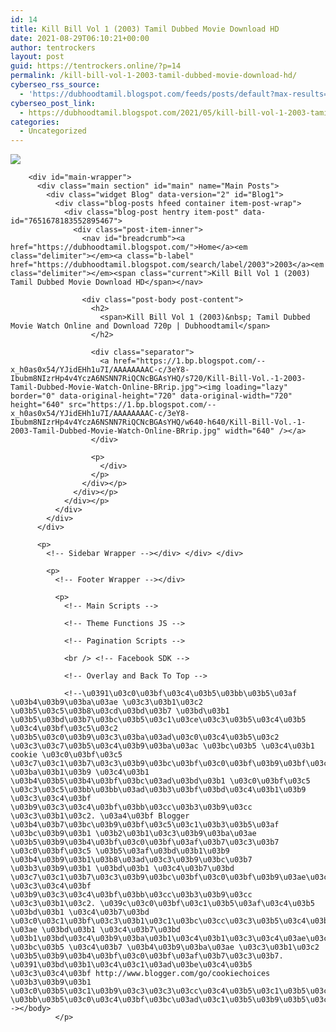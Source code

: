 ```yaml
---
id: 14
title: Kill Bill Vol 1 (2003) Tamil Dubbed Movie Download HD
date: 2021-08-29T06:10:21+00:00
author: tentrockers
layout: post
guid: https://tentrockers.online/?p=14
permalink: /kill-bill-vol-1-2003-tamil-dubbed-movie-download-hd/
cyberseo_rss_source:
  - 'https://dubhoodtamil.blogspot.com/feeds/posts/default?max-results=150&start-index=1'
cyberseo_post_link:
  - https://dubhoodtamil.blogspot.com/2021/05/kill-bill-vol-1-2003-tamil-dubbed-movie.html
categories:
  - Uncategorized
---
```

<div class="media_block">
  <img src="https://1.bp.blogspot.com/--x_h0as0x54/YJidEHh1u7I/AAAAAAAAC-c/3eY8-Ibubm8NIzrHp4v4YczA6NSNN7RiQCNcBGAsYHQ/s72-w640-h640-c/Kill-Bill-Vol.-1-2003-Tamil-Dubbed-Movie-Watch-Online-BRrip.jpg" class="media_thumbnail" />
</div>

  
<!-- Theme Options -->

<!-- Outer Wrapper --></p> 

<div id="outer-wrapper">
  <!-- Main Top Bar -->
  
  <!-- Header Wrapper -->
  
  <!-- Content Wrapper --></p> 
  
  <div class="row" id="content-wrapper">
    <div class="container">
      <div id="post-wrapper">
        <!-- Main Wrapper --></p> 
        
        <div id="main-wrapper">
          <div class="main section" id="main" name="Main Posts">
            <div class="widget Blog" data-version="2" id="Blog1">
              <div class="blog-posts hfeed container item-post-wrap">
                <div class="blog-post hentry item-post" data-id="7651678183552895467">
                  <div class="post-item-inner">
                    <nav id="breadcrumb"><a href="https://dubhoodtamil.blogspot.com/">Home</a><em class="delimiter"></em><a class="b-label" href="https://dubhoodtamil.blogspot.com/search/label/2003">2003</a><em class="delimiter"></em><span class="current">Kill Bill Vol 1 (2003) Tamil Dubbed Movie Download HD</span></nav> 
                    
                    <div class="post-body post-content">
                      <h2>
                        <span>Kill Bill Vol 1 (2003)&nbsp; Tamil Dubbed Movie Watch Online and Download 720p | Dubhoodtamil</span>
                      </h2>
                      
                      <div class="separator">
                        <a href="https://1.bp.blogspot.com/--x_h0as0x54/YJidEHh1u7I/AAAAAAAAC-c/3eY8-Ibubm8NIzrHp4v4YczA6NSNN7RiQCNcBGAsYHQ/s720/Kill-Bill-Vol.-1-2003-Tamil-Dubbed-Movie-Watch-Online-BRrip.jpg"><img loading="lazy" border="0" data-original-height="720" data-original-width="720" height="640" src="https://1.bp.blogspot.com/--x_h0as0x54/YJidEHh1u7I/AAAAAAAAC-c/3eY8-Ibubm8NIzrHp4v4YczA6NSNN7RiQCNcBGAsYHQ/w640-h640/Kill-Bill-Vol.-1-2003-Tamil-Dubbed-Movie-Watch-Online-BRrip.jpg" width="640" /></a>
                      </div>
                      
                      <p>
                        </div>
                      </p>
                    </div></p>
                  </div></p>
                </div></p>
              </div>
            </div>
          </div>
          
          <p>
            <!-- Sidebar Wrapper --></div> </div> </div> 
            
            <p>
              <!-- Footer Wrapper --></div> 
              
              <p>
                <!-- Main Scripts -->
                
                <!-- Theme Functions JS -->
                
                <!-- Pagination Scripts -->
                
                <br /> <!-- Facebook SDK -->
                
                <!-- Overlay and Back To Top -->
                
                <!--\u0391\u03c0\u03bf\u03c4\u03b5\u03bb\u03b5\u03af \u03b4\u03b9\u03ba\u03ae \u03c3\u03b1\u03c2 \u03b5\u03c5\u03b8\u03cd\u03bd\u03b7 \u03bd\u03b1 \u03b5\u03bd\u03b7\u03bc\u03b5\u03c1\u03ce\u03c3\u03b5\u03c4\u03b5 \u03c4\u03bf\u03c5\u03c2 \u03b5\u03c0\u03b9\u03c3\u03ba\u03ad\u03c0\u03c4\u03b5\u03c2 \u03c3\u03c7\u03b5\u03c4\u03b9\u03ba\u03ac \u03bc\u03b5 \u03c4\u03b1 cookie \u03c0\u03bf\u03c5 \u03c7\u03c1\u03b7\u03c3\u03b9\u03bc\u03bf\u03c0\u03bf\u03b9\u03bf\u03cd\u03bd\u03c4\u03b1\u03b9 \u03ba\u03b1\u03b9 \u03c4\u03b1 \u03b4\u03b5\u03b4\u03bf\u03bc\u03ad\u03bd\u03b1 \u03c0\u03bf\u03c5 \u03c3\u03c5\u03bb\u03bb\u03ad\u03b3\u03bf\u03bd\u03c4\u03b1\u03b9 \u03c3\u03c4\u03bf \u03b9\u03c3\u03c4\u03bf\u03bb\u03cc\u03b3\u03b9\u03cc \u03c3\u03b1\u03c2. \u03a4\u03bf Blogger \u03b4\u03b7\u03bc\u03b9\u03bf\u03c5\u03c1\u03b3\u03b5\u03af \u03bc\u03b9\u03b1 \u03b2\u03b1\u03c3\u03b9\u03ba\u03ae \u03b5\u03b9\u03b4\u03bf\u03c0\u03bf\u03af\u03b7\u03c3\u03b7 \u03c0\u03bf\u03c5 \u03b5\u03af\u03bd\u03b1\u03b9 \u03b4\u03b9\u03b1\u03b8\u03ad\u03c3\u03b9\u03bc\u03b7 \u03b3\u03b9\u03b1 \u03bd\u03b1 \u03c4\u03b7\u03bd \u03c7\u03c1\u03b7\u03c3\u03b9\u03bc\u03bf\u03c0\u03bf\u03b9\u03ae\u03c3\u03b5\u03c4\u03b5 \u03c3\u03c4\u03bf \u03b9\u03c3\u03c4\u03bf\u03bb\u03cc\u03b3\u03b9\u03cc \u03c3\u03b1\u03c2. \u039c\u03c0\u03bf\u03c1\u03b5\u03af\u03c4\u03b5 \u03bd\u03b1 \u03c4\u03b7\u03bd \u03c0\u03c1\u03bf\u03c3\u03b1\u03c1\u03bc\u03cc\u03c3\u03b5\u03c4\u03b5 \u03ae \u03bd\u03b1 \u03c4\u03b7\u03bd \u03b1\u03bd\u03c4\u03b9\u03ba\u03b1\u03c4\u03b1\u03c3\u03c4\u03ae\u03c3\u03b5\u03c4\u03b5 \u03bc\u03b5 \u03c4\u03b7 \u03b4\u03b9\u03ba\u03ae \u03c3\u03b1\u03c2 \u03b5\u03b9\u03b4\u03bf\u03c0\u03bf\u03af\u03b7\u03c3\u03b7. \u0391\u03bd\u03b1\u03c4\u03c1\u03ad\u03be\u03c4\u03b5 \u03c3\u03c4\u03bf http://www.blogger.com/go/cookiechoices \u03b3\u03b9\u03b1 \u03c0\u03b5\u03c1\u03b9\u03c3\u03c3\u03cc\u03c4\u03b5\u03c1\u03b5\u03c2 \u03bb\u03b5\u03c0\u03c4\u03bf\u03bc\u03ad\u03c1\u03b5\u03b9\u03b5\u03c2.--></body>
              </p>